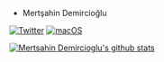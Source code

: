 - Mertşahin Demircioğlu 
<!---
Mertsahin-Demircioglu/Mertsahin-Demircioglu is a ✨ special ✨ 
--->
[![Twitter](https://badgen.net/badge/icon/twitter?icon=twitter&label)](https://twitter.com/mertsahind)
[![macOS](https://svgshare.com/i/ZjP.svg)](https://www.linkedin.com/in/mertşahin-demircioğlu/)

[![Mertsahin Demircioglu's github stats](https://github-readme-stats.vercel.app/api?username=Naereen&theme=highcontrast)](https://github.com/Mertsahin-Demircioglu/github-readme-stats)
